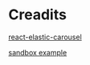 Creadits
========

[react-elastic-carousel](https://github.com/sag1v/react-elastic-carousel)

[sandbox example](https://codesandbox.io/s/21o46mkwnr?file=/src/index.js)
